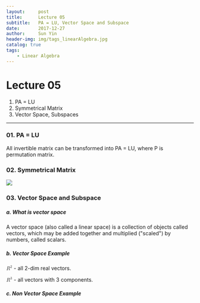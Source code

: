 ```yaml
---
layout:     post
title:      Lecture 05
subtitle:   PA = LU, Vector Space and Subspace
date:       2017-12-27
author:     Sun Yin
header-img: img/tags_linearAlgebra.jpg
catalog: true
tags:
    - Linear Algebra
---
```

# Lecture 05
1. PA = LU
2. Symmetrical Matrix
3. Vector Space, Subspaces

---
### 01. PA = LU
All invertible matrix can be transformed into PA = LU, where P is permutation matrix.

### 02. Symmetrical Matrix
![](/Users/sunyin/k8godzilla.github.io/img/linear_Algebra/lecture05_symmeric_transpose.png)
### 03. Vector Space and Subspace
##### a. What is vector space
A vector space (also called a linear space) is a collection of objects called vectors, which may be added together and multiplied ("scaled") by numbers, called scalars. 
##### b. Vector Space Example
<math><mrow>
    <msup>
      <mi>R</mi>
      <mn>2</mn>
    </msup>
  </mrow></math> - all 2-dim real vectors.
  
  <math><mrow>
    <msup>
      <mi>R</mi>
      <mn>3</mn>
    </msup>
  </mrow></math> - all vectors with 3 components.
  
##### c. Non Vector Space Example

  
  
  
  

